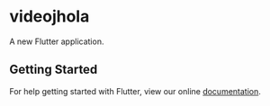 # videojhola

A new Flutter application.

## Getting Started

For help getting started with Flutter, view our online
[documentation](https://flutter.io/).
